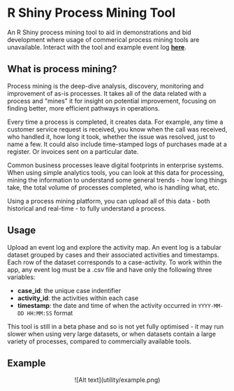 # R Shiny Process Mining Tool
An R Shiny process mining tool to aid in demonstrations and bid development where usage of commerical process mining tools are unavailable. Interact with the tool and example event log **[here](https://ndrshiny.shinyapps.io/capgemini_process_mining/)**.

## What is process mining?
Process mining is the deep-dive analysis, discovery, monitoring and improvement of as-is processes. It takes all of the data related with a process and "mines" it for insight on potential improvement, focusing on finding better, more efficient pathways in operations. 

Every time a process is completed, it creates data. For example, any time a customer service request is received, you know when the call was received, who handled it, how long it took, whether the issue was resolved, just to name a few. It could also include time-stamped logs of purchases made at a register. Or invoices sent on a particular date.

Common business processes leave digital footprints in enterprise systems. When using simple analytics tools, you can look at this data for processing, mining the information to understand some general trends - how long things take, the total volume of processes completed, who is handling what, etc.

Using a process mining platform, you can upload all of this data - both historical and real-time - to fully understand a process.

## Usage
Upload an event log and explore the activity map. An event log is a tabular dataset grouped by cases and their associated activities and timestamps. Each row of the dataset corresponds to a case-activity. To work within the app, any event log must be a .csv file and have only the following three variables: 

- **case_id**: the unique case indentifier
- **activity_id**: the activities within each case
- **timestamp**: the date and time of when the activity occurred in `YYYY-MM-DD HH:MM:SS` format

This tool is still in a beta phase and so is not yet fully optimised - it may run slower when using very large datasets, or when datasets contain a large variety of processes, compared to commercially available tools.

## Example
<p align="center">
![Alt text](utility/example.png)
</p>
